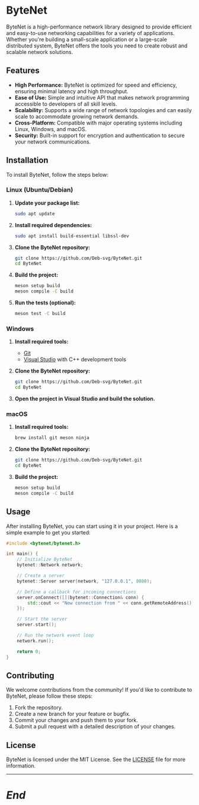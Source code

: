 # ByteNet

ByteNet is a high-performance network library designed to provide efficient and easy-to-use networking capabilities for a variety of applications. Whether you're building a small-scale application or a large-scale distributed system, ByteNet offers the tools you need to create robust and scalable network solutions.

## Features

- **High Performance:** ByteNet is optimized for speed and efficiency, ensuring minimal latency and high throughput.
- **Ease of Use:** Simple and intuitive API that makes network programming accessible to developers of all skill levels.
- **Scalability:** Supports a wide range of network topologies and can easily scale to accommodate growing network demands.
- **Cross-Platform:** Compatible with major operating systems including Linux, Windows, and macOS.
- **Security:** Built-in support for encryption and authentication to secure your network communications.

## Installation

To install ByteNet, follow the steps below:

### Linux (Ubuntu/Debian)

1. **Update your package list:**
    ```bash
    sudo apt update
    ```

2. **Install required dependencies:**
    ```bash
    sudo apt install build-essential libssl-dev
    ```

3. **Clone the ByteNet repository:**
    ```bash
    git clone https://github.com/Deb-svg/ByteNet.git
    cd ByteNet
    ```

4. **Build the project:**
    ```bash
    meson setup build
    meson compile -C build
    ```

5. **Run the tests (optional):**
    ```bash
    meson test -C build
    ```

### Windows

1. **Install required tools:**
   - [Git](https://git-scm.com/download/win)
   - [Visual Studio](https://visualstudio.microsoft.com/) with C++ development tools

2. **Clone the ByteNet repository:**
    ```sh
    git clone https://github.com/Deb-svg/ByteNet.git
    cd ByteNet
    ```

3. **Open the project in Visual Studio and build the solution.**

### macOS

1. **Install required tools:**
    ```bash
    brew install git meson ninja
    ```

2. **Clone the ByteNet repository:**
    ```bash
    git clone https://github.com/Deb-svg/ByteNet.git
    cd ByteNet
    ```

3. **Build the project:**
    ```bash
    meson setup build
    meson compile -C build
    ```

## Usage

After installing ByteNet, you can start using it in your project. Here is a simple example to get you started:

```cpp
#include <bytenet/bytenet.h>

int main() {
    // Initialize ByteNet
    bytenet::Network network;

    // Create a server
    bytenet::Server server(network, "127.0.0.1", 8080);

    // Define a callback for incoming connections
    server.onConnect([](bytenet::Connection& conn) {
        std::cout << "New connection from " << conn.getRemoteAddress() << std::endl;
    });

    // Start the server
    server.start();

    // Run the network event loop
    network.run();

    return 0;
}
```

## Contributing

We welcome contributions from the community! If you'd like to contribute to ByteNet, please follow these steps:

1. Fork the repository.
2. Create a new branch for your feature or bugfix.
3. Commit your changes and push them to your fork.
4. Submit a pull request with a detailed description of your changes.

## License

ByteNet is licensed under the MIT License. See the [LICENSE](LICENSE) file for more information.

___________________________________________________________________________________

# *End*
